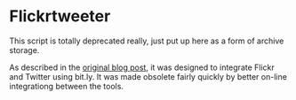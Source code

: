 Flickrtweeter
=============

This script is totally deprecated really, just put up here as a form of archive storage.

As described in the [original blog post](https://sgp.me.uk/2009/03/24/flickrtweeter-automatically-tweet-your-flickr-pics/), it was designed to integrate Flickr and Twitter using bit.ly. It was made obsolete fairly quickly by better on-line integrationg between the tools.

